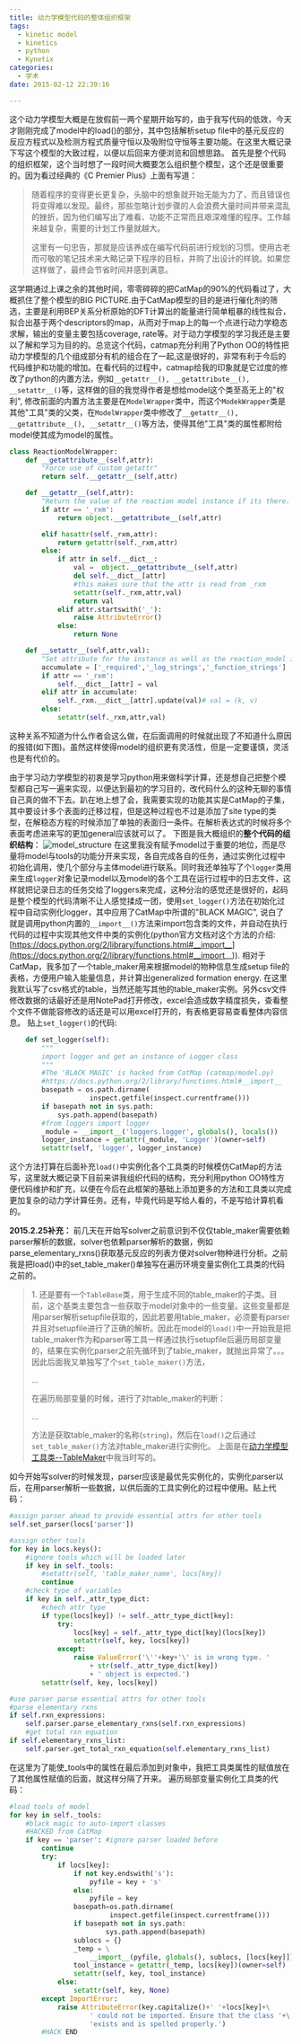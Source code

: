 ```yaml
---
title: 动力学模型代码的整体组织框架
tags:
  - kinetic model
  - kinetics
  - python
  - Kynetix
categories:
  - 学术
date: 2015-02-12 22:39:16

---
```


这个动力学模型大概是在放假前一两个星期开始写的，由于我写代码的低效，今天才刚刚完成了model中的load()的部分，其中包括解析setup file中的基元反应的反应方程式以及检测方程式质量守恒以及吸附位守恒等主要功能。在这里大概记录下写这个模型的大致过程，以便以后回来方便浏览和回想思路。
首先是整个代码的组织框架，这个当时想了一段时间大概要怎么组织整个模型，这个还是很重要的。因为看过经典的《C Premier Plus》上面有写道：

> 随着程序的变得更长更复杂，头脑中的想象就开始无能为力了，而且错误也将变得难以发现。最终，那些忽略计划步骤的人会浪费大量时间并带来混乱的挫折，因为他们编写出了难看、功能不正常而且艰深难懂的程序。工作越来越复杂，需要的计划工作量就越大。> 
> 这里有一句忠告，那就是应该养成在编写代码前进行规划的习惯。使用古老而可敬的笔记技术来大略记录下程序的目标，并购了出设计的样貌。如果您这样做了，最终会节省时间并感到满意。

这学期通过上课之余的其他时间，零零碎碎的把CatMap的90%的代码看过了，大概抓住了整个模型的BIG PICTURE.由于CatMap模型的目的是进行催化剂的筛选，主要是利用BEP关系分析原始的DFT计算出的能量进行简单粗暴的线性拟合，拟合出基于两个descriptors的map，从而对于map上的每一个点进行动力学稳态求解，输出的变量主要包括coverage, rate等。对于动力学模型的学习我还是主要以了解和学习为目的的。总览这个代码，catmap充分利用了Python OO的特性把动力学模型的几个组成部分有机的组合在了一起,这是很好的，非常有利于今后的代码维护和功能的增加。在看代码的过程中，catmap给我的印象就是它过度的修改了python的内置方法，例如`__getattr__(), __getattribute__(), __setattr__()`等，这样做的目的我觉得作者是想给model这个类至高无上的"权利", 修改前面的内置方法主要是在`ModelWrapper`类中，而这个`ModekWrapper`类是其他"工具"类的父类，在`ModelWrapper`类中修改了`__getattr__(), __getattribute__(), __setattr__()`等方法，使得其他"工具"类的属性都附给model使其成为model的属性。
<!-- more -->

``` python
class ReactionModelWrapper:
    def __getattribute__(self,attr):
        "Force use of custom getattr"
        return self.__getattr__(self,attr)

    def __getattr__(self,attr):
        "Return the value of the reaction model instance if its there. Otherwise return the instances own value (or none if the instance does not have the attribute defined and the attribute is not private)"
        if attr == '_rxm':
            return object.__getattribute__(self,attr)

        elif hasattr(self._rxm,attr):
            return getattr(self._rxm,attr)
        else:
            if attr in self.__dict__:
                val =  object.__getattribute__(self,attr)
                del self.__dict__[attr] 
                #this makes sure that the attr is read from _rxm
                setattr(self._rxm,attr,val)
                return val
            elif attr.startswith('_'):
                raise AttributeError()
            else:
                return None

    def __setattr__(self,attr,val):
        "Set attribute for the instance as well as the reaction_model instance"
        accumulate = ['_required','_log_strings','_function_strings']
        if attr == '_rxm':
            self.__dict__[attr] = val 
        elif attr in accumulate:
            self._rxm.__dict__[attr].update(val)# val = (k, v)
        else:
            setattr(self._rxm,attr,val)
```
这种关系不知道为什么作者会这么做，在后面调用的时候就出现了不知道什么原因的报错(如下图)。虽然这样使得model的组织更有灵活性，但是一定要谨慎，灵活也是有代价的。

由于学习动力学模型的初衷是学习python用来做科学计算，还是想自己把整个模型都自己写一遍来实现，以便达到最初的学习目的，改代码什么的这种无聊的事情自己真的做不下去。趴在地上想了会，我需要实现的功能其实是CatMap的子集，其中要设计多个表面的迁移过程，但是这种过程也不过是添加了site type的类型，在解稳态方程的时候添加了单独的表面归一条件。在解析表达式的时候将多个表面考虑进来写的更加general应该就可以了。
下图是我大概组织的**整个代码的组织结构**：
![model_structure](model_uml.gif)
在这里我没有赋予model过于重要的地位，而是尽量将model与tools的功能分开来实现，各自完成各自的任务，通过实例化过程中初始化调用，使几个部分与主体model进行联系。同时我还单独写了个`logger`类用来生成`logger`对象记录model以及model的各个工具在运行过程中的日志文件，这样就把记录日志的任务交给了loggers来完成，这种分治的感觉还是很好的，起码是整个模型的代码清晰不让人感觉揉成一团，使用`set_logger()`方法在初始化过程中自动实例化logger，其中应用了CatMap中所谓的"BLACK MAGIC", 说白了就是调用python内置的`__import__()`方法来import包含类的文件，并自动在执行代码的过程中实现其他文件中类的实例化(python官方文档对这个方法的介绍:[https://docs.python.org/2/library/functions.html#__import__](https://docs.python.org/2/library/functions.html#__import__)).
相对于CatMap，我多加了一个table_maker用来根据model的物种信息生成setup file的表格，方便用户输入能量信息，并计算出generalized formation energy. 在这里我默认写了csv格式的table，当然还能写其他的table_maker实例。另外csv文件修改数据的话最好还是用NotePad打开修改，excel会造成数字精度损失，查看整个文件不做能容修改的话还是可以用excel打开的，有表格更容易查看整体内容信息。
贴上`set_logger()`的代码:
``` python
    def set_logger(self):
        """
        import logger and get an instance of Logger class
        """
        #The 'BLACK MAGIC' is hacked from CatMap (catmap/model.py)
        #https://docs.python.org/2/library/functions.html#__import__
        basepath = os.path.dirname(
                    inspect.getfile(inspect.currentframe()))
        if basepath not in sys.path:
            sys.path.append(basepath)
        #from loggers import logger
        _module = __import__('loggers.logger', globals(), locals())
        logger_instance = getattr(_module, 'Logger')(owner=self)
        setattr(self, 'logger', logger_instance)
```
这个方法打算在后面补充`load()`中实例化各个工具类的时候模仿CatMap的方法写，这里就大概记录下目前来讲我组织代码的结构，充分利用python OO特性方便代码维护和扩充，以便在今后在此框架的基础上添加更多的方法和工具类以完成更加复杂的动力学计算任务。还有，毕竟代码是写给人看的，不是写给计算机看的。

**2015.2.25补充：**
前几天在开始写solver之前意识到不仅仅table_maker需要依赖parser解析的数据，solver也依赖parser解析的数据，例如parse_elementary_rxns()获取基元反应的列表方便对solver物种进行分析。之前我是把load()中的set_table_maker()单独写在遍历环境变量实例化工具类的代码之前的。

> 1\. 还是要有一个`TableBase`类，用于生成不同的table_maker的子类。目前，这个基类主要包含一些获取于model对象中的一些变量。这些变量都是用parser解析setupfile获取的，因此若要用table_maker，必须要有parser并且对setupfile进行了正确的解析。因此在model的`load()`中一开始我是把table_maker作为和parser等工具一样通过执行setupfile后遍历局部变量的，结果在实例化parser之前先循环到了table_maker，就抛出异常了。。。因此后面我又单独写了个`set_table_maker()`方法，> 
> ...> 
> 在遍历局部变量的时候，进行了对table_maker的判断：> 
> ...> 
> 方法是获取table_maker的名称(`string`)，然后在`load()`之后通过`set_table_maker()`方法对table_maker进行实例化。
上面是在[<ins datetime="2015-02-25T15:49:52+00:00">动力学模型工具类--TableMaker</ins>](http://ipytlab.com/%e5%8a%a8%e5%8a%9b%e5%ad%a6%e6%a8%a1%e5%9e%8b%e5%b7%a5%e5%85%b7%e7%b1%bb-tablemaker/ "动力学模型工具类–TableMaker")中我当时写的。

如今开始写solver的时候发现，parser应该是最优先实例化的，实例化parser以后，在用parser解析一些数据，以供后面的工具实例化的过程中使用。贴上代码：
``` python
#assign parser ahead to provide essential attrs for other tools
self.set_parser(locs['parser'])

#assign other tools
for key in locs.keys():
    #ignore tools which will be loaded later
    if key in self._tools: 
        #setattr(self, 'table_maker_name', locs[key])
        continue
    #check type of variables
    if key in self._attr_type_dict: 
        #chech attr type
        if type(locs[key]) != self._attr_type_dict[key]:
            try:
                locs[key] = self._attr_type_dict[key](locs[key])
                setattr(self, key, locs[key])
            except:
                raise ValueError('\''+key+'\' is in wrong type. '
					+ str(self._attr_type_dict[key])
					+ ' object is expected.')
        setattr(self, key, locs[key])

#use parser parse essential attrs for other tools
#parse elementary rxns
if self.rxn_expressions:
    self.parser.parse_elementary_rxns(self.rxn_expressions)
    #get total rxn equation
if self.elementary_rxns_list:
    self.parser.get_total_rxn_equation(self.elementary_rxns_list)
```
在这里为了能使_tools中的属性在最后添加到对象中，我把工具类属性的赋值放在了其他属性赋值的后面，就这样分隔了开来。
遍历局部变量实例化工具类的代码：
``` python
#load tools of model
for key in self._tools:
    #black magic to auto-import classes
    #HACKED from CatMap
    if key == 'parser': #ignore parser loaded before
        continue
        try:
            if locs[key]:
                if not key.endswith('s'):
                    pyfile = key + 's'
                else:
                    pyfile = key
                basepath=os.path.dirname(
                         inspect.getfile(inspect.currentframe()))
                if basepath not in sys.path: 
                        sys.path.append(basepath)
                sublocs = {}
                _temp = \
                    __import__(pyfile, globals(), sublocs, [locs[key]])  
                tool_instance = getattr(_temp, locs[key])(owner=self) 
                setattr(self, key, tool_instance)
            else:
                setattr(self, key, None)
        except ImportError:
            raise AttributeError(key.capitalize()+' '+locs[key]+\
                    ' could not be imported. Ensure that the class '+\
                    'exists and is spelled properly.')
        #HACK END
```
